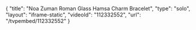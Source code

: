 {
    "title": "Noa Zuman Roman Glass Hamsa Charm Bracelet",
    "type": "solo",
    "layout": "iframe-static",
    "videoId": "112332552",
    "url": "\/tvpembed\/112332552"
}